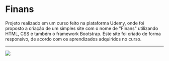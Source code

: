 # Finans
Projeto realizado em um curso feito na plataforma Udemy, onde foi proposto a criação de um simples site com o nome de "Finans" utilizando HTML, CSS e também o framework Bootstrap. Este site foi criado de forma responsivo, de acordo com os aprendizados adquiridos no curso.

---

<img src="img/finans.gif">

##
